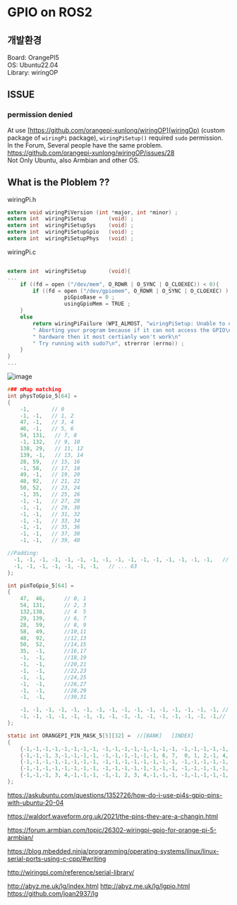 # GPIO on ROS2
## 개발환경
Board: OrangePI5  
OS: Ubuntu22.04  
Library: wiringOP

## ISSUE
### permission denied
At use [https://github.com/orangepi-xunlong/wiringOP](wiringOp) (custom package of `wiringPi` package),
`wiringPiSetup()` required `sudo` permission.  
In the Forum, Several people have the same problem. https://github.com/orangepi-xunlong/wiringOP/issues/28  
Not Only Ubuntu, also Armbian and other OS.

## What is the Ploblem ??
wiringPi.h
```c
extern void wiringPiVersion	(int *major, int *minor) ;
extern int  wiringPiSetup       (void) ;
extern int  wiringPiSetupSys    (void) ;
extern int  wiringPiSetupGpio   (void) ;
extern int  wiringPiSetupPhys   (void) ;
```
wiringPi.c
```c

extern int  wiringPiSetup       (void){
...
    if ((fd = open ("/dev/mem", O_RDWR | O_SYNC | O_CLOEXEC)) < 0){
        if ((fd = open ("/dev/gpiomem", O_RDWR | O_SYNC | O_CLOEXEC) ) >= 0){  // We're using gpiomem
                  piGpioBase = 0 ;
                  usingGpioMem = TRUE ;
    }
    else
        return wiringPiFailure (WPI_ALMOST, "wiringPiSetup: Unable to open /dev/mem or /dev/gpiomem: %s.\n"
        " Aborting your program because if it can not access the GPIO\n"
        " hardware then it most certianly won't work\n"
        " Try running with sudo?\n", strerror (errno)) ;
    }
}
...
```
![image](https://github.com/WannaSleep3254/Portfolio/assets/31496296/c696b119-4533-4bca-9375-773472006aaa)

```c
### mMap matching
int physToGpio_5[64] =
{
    -1,       // 0
    -1, -1,   // 1, 2
    47, -1,   // 3, 4
    46, -1,   // 5, 6
    54, 131,   // 7, 8
    -1, 132,   // 9, 10
    138, 29,   // 11, 12
    139, -1,   // 13, 14
    28, 59,   // 15, 16
    -1, 58,   // 17, 18
    49, -1,   // 19, 20
    48, 92,   // 21, 22
    50, 52,   // 23, 24
    -1, 35,   // 25, 26
    -1, -1,   // 27, 28
    -1, -1,   // 29, 30
    -1, -1,   // 31, 32
    -1, -1,   // 33, 34
    -1, -1,   // 35, 36
    -1, -1,   // 37, 38
    -1, -1,   // 39, 40

//Padding:
  -1, -1, -1, -1, -1, -1, -1, -1, -1, -1, -1, -1, -1, -1, -1, -1,   // ... 56
  -1, -1, -1, -1, -1, -1, -1,   // ... 63
};

int pinToGpio_5[64] =
{
    47,  46,      // 0, 1
    54, 131,      // 2, 3
    132,138,      // 4  5
    29, 139,      // 6, 7
    28,  59,      // 8, 9
    58,  49,      //10,11
    48,  92,      //12,13
    50,  52,      //14,15
    35,  -1,      //16,17
    -1,  -1,      //18,19
    -1,  -1,      //20,21
    -1,  -1,      //22,23
    -1,  -1,      //24,25
    -1,  -1,      //26,27
    -1,  -1,      //28,29
    -1,  -1,      //30,31

    -1, -1, -1, -1, -1, -1, -1, -1, -1, -1, -1, -1, -1, -1, -1, -1, // ... 47
    -1, -1, -1, -1, -1, -1, -1, -1, -1, -1, -1, -1, -1, -1, -1, -1,// ... 63
};

static int ORANGEPI_PIN_MASK_5[5][32] =  //[BANK]	[INDEX]
{
    {-1,-1,-1,-1,-1,-1,-1,-1, -1,-1,-1,-1,-1,-1,-1,-1, -1,-1,-1,-1,-1,-1,-1,-1, -1,-1,-1,-1, 4, 5,-1,-1,},//GPIO0
    {-1,-1,-1, 3,-1,-1,-1,-1, -1,-1,-1,-1,-1,-1, 6, 7,  0, 1, 2,-1, 4,-1, 6,-1, -1,-1, 2, 3,-1,-1,-1,-1,},//GPIO1
    {-1,-1,-1,-1,-1,-1,-1,-1, -1,-1,-1,-1,-1,-1,-1,-1, -1,-1,-1,-1,-1,-1,-1,-1, -1,-1,-1,-1, 4,-1,-1,-1,},//GPIO2
    {-1,-1,-1,-1,-1,-1,-1,-1, -1,-1,-1,-1,-1,-1,-1,-1, -1,-1,-1,-1,-1,-1,-1,-1, -1,-1,-1,-1,-1,-1,-1,-1,},//GPIO3
    {-1,-1,-1, 3, 4,-1,-1,-1, -1,-1, 2, 3, 4,-1,-1,-1, -1,-1,-1,-1,-1,-1,-1,-1, -1,-1,-1,-1,-1,-1,-1,-1,},//GPIO4
};

```

https://askubuntu.com/questions/1352726/how-do-i-use-pi4s-gpio-pins-with-ubuntu-20-04

https://waldorf.waveform.org.uk/2021/the-pins-they-are-a-changin.html

https://forum.armbian.com/topic/26302-wiringpi-gpio-for-orange-pi-5-armbian/

https://blog.mbedded.ninja/programming/operating-systems/linux/linux-serial-ports-using-c-cpp/#writing

http://wiringpi.com/reference/serial-library/


http://abyz.me.uk/lg/index.html
http://abyz.me.uk/lg/lgpio.html
https://github.com/joan2937/lg
